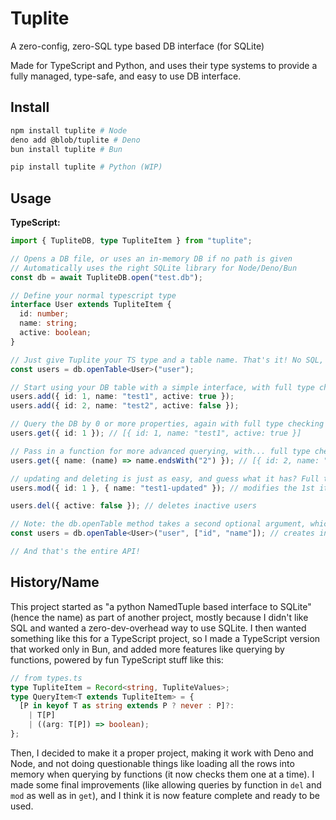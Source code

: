 # Tuplite

A zero-config, zero-SQL type based DB interface (for SQLite)

Made for TypeScript and Python, and uses their type systems to provide a fully managed, type-safe, and easy to use DB interface.

## Install

```bash
npm install tuplite # Node
deno add @blob/tuplite # Deno
bun install tuplite # Bun

pip install tuplite # Python (WIP)
```

## Usage

**TypeScript:**

```typescript
import { TupliteDB, type TupliteItem } from "tuplite";

// Opens a DB file, or uses an in-memory DB if no path is given
// Automatically uses the right SQLite library for Node/Deno/Bun
const db = await TupliteDB.open("test.db");

// Define your normal typescript type
interface User extends TupliteItem {
  id: number;
  name: string;
  active: boolean;
}

// Just give Tuplite your TS type and a table name. That's it! No SQL, schema-ing, etc.
const users = db.openTable<User>("user");

// Start using your DB table with a simple interface, with full type checking!
users.add({ id: 1, name: "test1", active: true });
users.add({ id: 2, name: "test2", active: false });

// Query the DB by 0 or more properties, again with full type checking
users.get({ id: 1 }); // [{ id: 1, name: "test1", active: true }]

// Pass in a function for more advanced querying, with... full type checking!
users.get({ name: (name) => name.endsWith("2") }); // [{ id: 2, name: "test2", active: false }]

// updating and deleting is just as easy, and guess what it has? Full type checking!
users.mod({ id: 1 }, { name: "test1-updated" }); // modifies the 1st item to: [{ id: 1, name: "test1-updated", active: true }]

users.del({ active: false }); // deletes inactive users

// Note: the db.openTable method takes a second optional argument, which is a list of indexes to create. Example:
const users = db.openTable<User>("user", ["id", "name"]); // creates indexes for the id and name columns, which can speed up read queries (but does come with an extra storage and write overhead)

// And that's the entire API!
```

## History/Name

This project started as "a python NamedTuple based interface to SQLite" (hence the name) as part of another project, mostly because I didn't like SQL and wanted a zero-dev-overhead way to use SQLite. I then wanted something like this for a TypeScript project, so I made a TypeScript version that worked only in Bun, and added more features like querying by functions, powered by fun TypeScript stuff like this:

```typescript
// from types.ts
type TupliteItem = Record<string, TupliteValues>;
type QueryItem<T extends TupliteItem> = {
  [P in keyof T as string extends P ? never : P]?:
    | T[P]
    | ((arg: T[P]) => boolean);
};
```

Then, I decided to make it a proper project, making it work with Deno and Node, and not doing questionable things like loading all the rows into memory when querying by functions (it now checks them one at a time). I made some final improvements (like allowing queries by function in `del` and `mod` as well as in `get`), and I think it is now feature complete and ready to be used.
